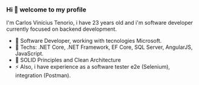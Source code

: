 ### Hi 👋 welcome to my profile

I'm Carlos Vinícius Tenorio, i have 23 years old and i'm software developer currently focused on backend development.

- 💼 Software Developer, working with tecnologies Microsoft.
- 💬 Techs: .NET Core, .NET Framework, EF Core, SQL Server, AngularJS, JavaScript.
- 🌱 SOLID Principles and Clean Architecture
- ⚡ Also, i have experience as a software tester e2e (Selenium), integration (Postman).
